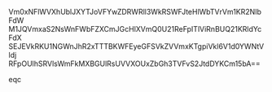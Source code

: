 Vm0xNFlWVXhUblJXYTJoVFYwZDRWRll3WkRSWFJteHlWbTVrVm1KR2NIbFdW
M1JQVmxaS2NsWnFWbFZXCmJGcHlXVmQ0U21ReFpITlViRnBUQ21KRldYcFdX
SEJEVkRKU1NGWnJhR2xTTTBKWFEyeGFSVkZVVmxKTgpiVkl6V1d0YWNtVldj
RFpOUlhSRVlsWmFkMXBGUlRsUVVXOUxZbGh3TVFvS2JtdDYKCm15bA==

eqc